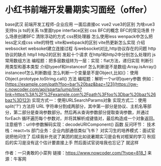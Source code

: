 # 小红书前端开发暑期实习面经（offer）

base武汉 前端开发工程师-企业应用 一面后直接oc
vue2 vue3的区别
为啥vue3支持ts
js ts的关系
ts里面type interface区别
css BFC的概念
BFC的常见场景
什么场景创建BFC
清除浮动的方式
css预处理器
怎么使用less
wenpack中怎么把less定义成css
vite的特性
vite和webpack的区别
vite热更新怎么实现
介绍websocket
websoket建立连接过程
与websocket对比,http协议存在的问题
http协议的缺点
http1 http2的区别
发起十个请求 在http1和http2中分别怎么处理的
js常用数组方法
编程题：把多层数组转为一层：实现：flat方法，递归实现
判断引用类型和基本类型
介绍typeof和instanceof
怎么判断是不是数组:Array.isArray()
instanceof怎么判断数组
怎么判断一个变量是不是Object,比如{}：使用 Object.prototype.toString.call() 方法
编程题：解析一个url的query参数 例如：[https://example.com/path?foo=bar%20baz&baz=123](https://gw-c.nowcoder.com/api/sparta/jump/link?link=https%3A%2F%2Fexample.com%2Fpath%3Ffoo%3Dbar%20baz%26baz%3D123)
实现方式一：使用URLSearchParams对象 
实现方式二：使用 split('?') 方法将 URL 字符串分割成两部分，其中第一部分是协议、主机名等部分，第二部分是查询参数部分。然后再从查询参数部分提取查询参数，并通过 forEach 循环遍历每个参数对，并将其解析成键值对，最后构造成一个对象返回。
注意细节：url中参数解码实现：decodeURIComponent() 函数
反问环节：
技术栈：react+ts
部门业务：企业内部通信类似飞书？
对实习生的培养模式：面试官说把他问住了 
后续我补充说了美团的就比如说暑期实习是会有对框架的学习 秋招后的实习是没有这个估计要直接上手
然后面试官说啥我也忘记了 就这样



作者：一只勇敢的小菜狗
链接：https://www.nowcoder.com/?type=818_1
来源：牛客网